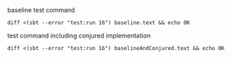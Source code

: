 baseline test command

```
diff <(sbt --error "test:run 16") baseline.text && echo OK
```

test command including conjured implementation

```
diff <(sbt --error "test:run 16") baselineAndConjured.text && echo OK
```
